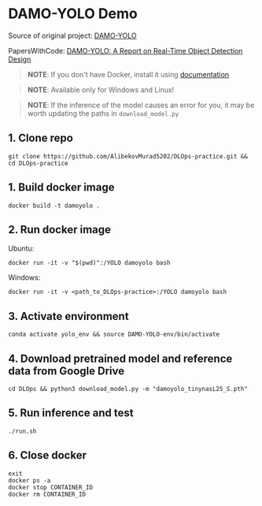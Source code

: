 # DAMO-YOLO Demo

Source of original project: [DAMO-YOLO](https://github.com/tinyvision/DAMO-YOLO.git)

PapersWithCode: [DAMO-YOLO: A Report on Real-Time Object Detection Design](https://paperswithcode.com/paper/damo-yolo-a-report-on-real-time-object)

> __NOTE__: If you don't have Docker, install it using [documentation](https://docs.docker.com/get-docker/)

> __NOTE__: Available only for Windows and Linux!

> __NOTE__: If the inference of the model causes an error for you, it may be worth updating the paths in `download_model.py`

## 1. Clone repo
```
git clone https://github.com/AlibekovMurad5202/DLOps-practice.git && cd DLOps-practice
```

## 1. Build docker image
```
docker build -t damoyolo .
```

## 2. Run docker image
Ubuntu:
```
docker run -it -v "$(pwd)":/YOLO damoyolo bash
```
Windows:
```
docker run -it -v <path_to_DLOps-practice>:/YOLO damoyolo bash
```

## 3. Activate environment
```
conda activate yolo_env && source DAMO-YOLO-env/bin/activate
```

## 4. Download pretrained model and reference data from Google Drive
```
cd DLOps && python3 download_model.py -m "damoyolo_tinynasL25_S.pth"
```

## 5. Run inference and test
```
./run.sh
```

## 6. Close docker
```
exit
docker ps -a
docker stop CONTAINER_ID
docker rm CONTAINER_ID
```
